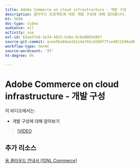```yaml
---
title: Adobe Commerce on cloud infrastructure - 개발 구성
description: 클라우드 프로젝트에 대한 개발 구성에 대해 알아봅니다.
kt: 5660
doc-type: video
audience: all
activity: use
exl-id: 62aa37a0-1e34-4915-b16e-6c6a9803a967
source-git-commit: acee5ba84ea32e14a743cd269f77ced821548ad6
workflow-type: tm+mt
source-wordcount: '37'
ht-degree: 0%

---
```


# Adobe Commerce on cloud infrastructure - 개발 구성

이 비디오에서는:

- 개발 구성에 대해 알아보기

>[!VIDEO](https://video.tv.adobe.com/v/35696?quality=12&learn=on)

## 추가 리소스

[용 클라우드 안내서 [!DNL Commerce]](https://devdocs.magento.com/cloud/bk-cloud.html)
